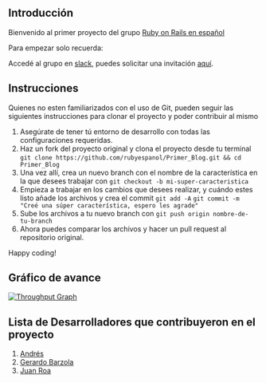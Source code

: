 
## Introducción

Bienvenido al primer proyecto del grupo [Ruby on Rails en español](https://www.facebook.com/groups/rubyonrailsespa/)

Para empezar solo recuerda:

Accedé al grupo en [slack](https://rubyonrailsespanol.slack.com/messages/general/), puedes solicitar una invitación [aquí](https://ror-es-invitation.herokuapp.com/).

## Instrucciones

Quienes no esten familiarizados con el uso de Git, pueden seguir las siguientes instrucciones para clonar el proyecto y poder contribuir al mismo

1. Asegúrate de tener tú entorno de desarrollo con todas las configuraciones requeridas.
2. Haz un fork del proyecto original y clona el proyecto desde tu terminal `git clone https://github.com/rubyespanol/Primer_Blog.git && cd Primer_Blog`
3. Una vez allí, crea un nuevo branch con el nombre de la característica en la que desees trabajar con ```git checkout -b mi-super-caracteristica```
4. Empieza a trabajar en los cambios que desees realizar, y cuándo estes listo añade los archivos y crea el commit `git add -A` `git commit -m "Creé una súper característica, espero les agrade"`
5. Sube los archivos a tu nuevo branch con `git push origin nombre-de-tu-branch`
6. Ahora puedes comparar los archivos y hacer un pull request al repositorio original.

Happy coding!

## Gráfico de avance

[![Throughput Graph](https://graphs.waffle.io/rubyespanol/Primer_Blog/throughput.svg)](https://waffle.io/rubyespanol/Primer_Blog/metrics)


## Lista de Desarrolladores que contribuyeron en el proyecto

1. [Andrés](https://github.com/Oxyrus)
2. [Gerardo Barzola](https://github.com/gbarzola)
3. [Juan Roa](https://github.com/roadev)
